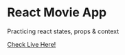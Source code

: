 # React Movie App

Practicing react states, props & context

[Check Live Here!](https://serhatbek.github.io/react-movie-app/)
